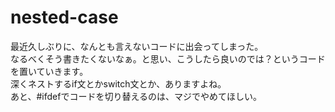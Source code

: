 # nested-case
最近久しぶりに、なんとも言えないコードに出会ってしまった。  
なるべくそう書きたくないなぁ。と思い、こうしたら良いのでは？というコードを置いていきます。  
深くネストするif文とかswitch文とか、ありますよね。  
あと、#ifdefでコードを切り替えるのは、マジでやめてほしい。
